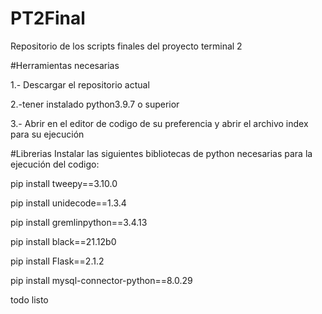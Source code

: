 # PT2Final
Repositorio de los scripts finales del proyecto terminal 2

#Herramientas necesarias

1.- Descargar el repositorio actual

2.-tener instalado python3.9.7 o superior

3.- Abrir en el editor de codigo de su preferencia y abrir el archivo index para su ejecución




#Librerias
Instalar las siguientes bibliotecas de python necesarias para la ejecución del codigo:


pip install tweepy==3.10.0

pip install unidecode==1.3.4

pip install gremlinpython==3.4.13

pip install black==21.12b0

pip install Flask==2.1.2

pip install mysql-connector-python==8.0.29

todo listo


